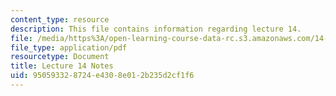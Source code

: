 ```yaml
---
content_type: resource
description: This file contains information regarding lecture 14.
file: /media/https%3A/open-learning-course-data-rc.s3.amazonaws.com/14-581-international-economics-i-spring-2013/950593328724e4308e012b235d2cf1f6_MIT14_581S13_classnotes14.pdf
file_type: application/pdf
resourcetype: Document
title: Lecture 14 Notes
uid: 95059332-8724-e430-8e01-2b235d2cf1f6
---
```

